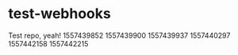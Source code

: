 # test-webhooks

Test repo, yeah!
1557439852
1557439900
1557439937
1557440297
1557442158
1557442215
